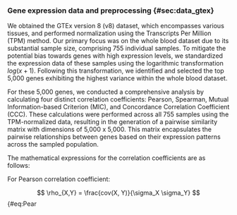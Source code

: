 ### Gene expression data and preprocessing {#sec:data_gtex}

We obtained the GTEx version 8 (v8) dataset, which encompasses various tissues, and performed normalization using the Transcripts Per Million (TPM) method.
Our primary focus was on the whole blood dataset due to its substantial sample size, comprising 755 individual samples.
To mitigate the potential bias towards genes with high expression levels, we standardized the expression data of these samples using the logarithmic transformation $log(x + 1)$.
Following this transformation, we identified and selected the top 5,000 genes exhibiting the highest variance within the whole blood dataset.

For these 5,000 genes, we conducted a comprehensive analysis by calculating four distinct correlation coefficients: Pearson, Spearman, Mutual Information-based Criterion (MIC), and Concordance Correlation Coefficient (CCC).
These calculations were performed across all 755 samples using the TPM-normalized data, resulting in the generation of a pairwise similarity matrix with dimensions of 5,000 x 5,000.
This matrix encapsulates the pairwise relationships between genes based on their expression patterns across the sampled population.

The mathematical expressions for the correlation coefficients are as follows:

For Pearson correlation coefficient:

$$
\rho_{X,Y} = \frac{cov(X, Y)}{\sigma_X \sigma_Y}
$$
{#eq:Pear
